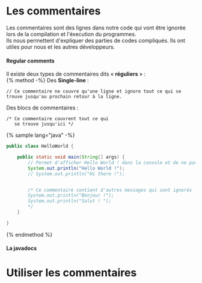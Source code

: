 # Les commentaires  

Les commentaires sont des lignes dans notre code qui vont être ignorée lors de la compilation et l'éxecution du programmes.  
Ils nous permettent d'expliquer des parties de codes compliqués. Ils ont utiles pour nous et les autres développeurs.

#### Regular comments

Il existe deux types de commentaires dits « **réguliers** » :  
{% method -%}
Des **Single-line** :  
```
// Ce commentaire ne couvre qu'une ligne et ignore tout ce qui se trouve jusqu'au prochain retour à la ligne.
```  

Des blocs de commentaires :  
```
/* Ce commentaire couvrent tout ce qui
   se trouve jusqu'ici */
```  

{% sample lang="java" -%}
```java
public class HelloWorld {

    public static void main(String[] args) {
        // Permet d'afficher Hello World ! dans la console et de ne pas éxecuter Hi there !.
        System.out.println("Hello World !");
        // System.out.println("Hi there !");


        /* Ce commentaire contient d'autres messages qui sont ignorés
        System.out.println("Bonjour !");
        System.out.println("Salut ! ");
        */
    }

}
```
{% endmethod %}

#### La javadocs

# Utiliser les commentaires
